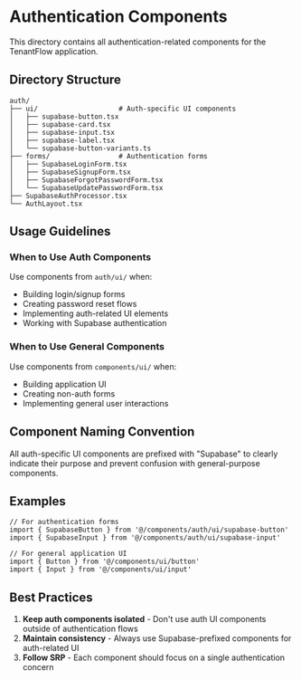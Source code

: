 # Authentication Components

This directory contains all authentication-related components for the TenantFlow application.

## Directory Structure

```
auth/
├── ui/                    # Auth-specific UI components
│   ├── supabase-button.tsx
│   ├── supabase-card.tsx
│   ├── supabase-input.tsx
│   ├── supabase-label.tsx
│   └── supabase-button-variants.ts
├── forms/                 # Authentication forms
│   ├── SupabaseLoginForm.tsx
│   ├── SupabaseSignupForm.tsx
│   ├── SupabaseForgotPasswordForm.tsx
│   └── SupabaseUpdatePasswordForm.tsx
├── SupabaseAuthProcessor.tsx
└── AuthLayout.tsx
```

## Usage Guidelines

### When to Use Auth Components

Use components from `auth/ui/` when:
- Building login/signup forms
- Creating password reset flows
- Implementing auth-related UI elements
- Working with Supabase authentication

### When to Use General Components

Use components from `components/ui/` when:
- Building application UI
- Creating non-auth forms
- Implementing general user interactions

## Component Naming Convention

All auth-specific UI components are prefixed with "Supabase" to clearly indicate their purpose and prevent confusion with general-purpose components.

## Examples

```tsx
// For authentication forms
import { SupabaseButton } from '@/components/auth/ui/supabase-button'
import { SupabaseInput } from '@/components/auth/ui/supabase-input'

// For general application UI
import { Button } from '@/components/ui/button'
import { Input } from '@/components/ui/input'
```

## Best Practices

1. **Keep auth components isolated** - Don't use auth UI components outside of authentication flows
2. **Maintain consistency** - Always use Supabase-prefixed components for auth-related UI
3. **Follow SRP** - Each component should focus on a single authentication concern